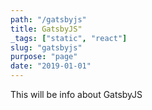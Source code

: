 ```yaml
---
path: "/gatsbyjs"
title: GatsbyJS"
_tags: ["static", "react"]
slug: "gatsbyjs"
purpose: "page"
date: "2019-01-01"
---
```


This will be info about GatsbyJS
